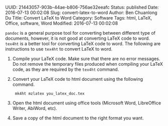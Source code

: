 UUID: 21443057-903b-44ae-b806-756ae32eeafc
Status: published
Date: 2016-07-13 00:02:08
Slug: convert-latex-to-word
Author: Ben Chuanlong Du
Title: Convert LaTeX to Word
Category: Software
Tags: html, LaTeX, Office, software, Word
Modified: 2016-07-13 00:02:08

`pandoc` is a general purpose tool for converting between different type of documents, 
however, 
it is not good at converting LaTeX code to word.
`tex4ht` is a better tool for converting LaTeX code to word. 
The following are instructions to use `tex4ht` to convert LaTeX to word.

1. Compile your LaTeX code. 
Make sure that there are no error messages. 
Do not remove the temporary files produced when compiling your LaTeX code, 
as they are required by the `tex4ht` command. 

2. Convert your LaTeX code to html document using the following command.

        mk4ht mzlatex you_latex_doc.tex

3. Open the html document using office tools (Microsoft Word, LibreOffice Writer, AbiWord, etc).

4. Save a copy of the html document to the right format you want. 
